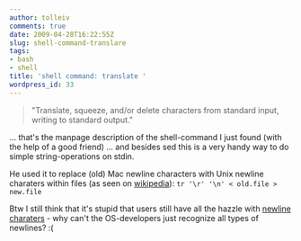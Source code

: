 ```yaml
---
author: tolleiv
comments: true
date: 2009-04-28T16:22:55Z
slug: shell-command-translare
tags:
- bash
- shell
title: 'shell command: translate '
wordpress_id: 33
---
```


> "Translate, squeeze, and/or delete characters from standard input,
writing to standard output."


... that's the manpage description of the shell-command I just found (with the help of a good friend) ... and besides sed this is a very handy way to do simple string-operations on stdin.

He used it to replace (old) Mac newline characters with Unix newline charaters within files (as seen on [wikipedia](http://en.wikipedia.org/wiki/Newline)):
`tr '\r' '\n' < old.file > new.file`

Btw I still think that it's stupid that users still have all the hazzle with [newline charaters](http://en.wikipedia.org/wiki/Newline) - why can't the OS-developers just recognize all types of newlines? :(
